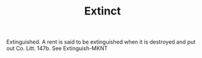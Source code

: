 ---
title: Extinct
letter: E
permalink: "/definitions/bld-extinct.html"
body: Extinguished. A rent is said to be extinguished when it is destroyed and put
  out Co. Litt. 147b. See Extinguish-MKNT
published_at: '2018-07-07'
source: Black's Law Dictionary 2nd Ed (1910)
layout: post
---